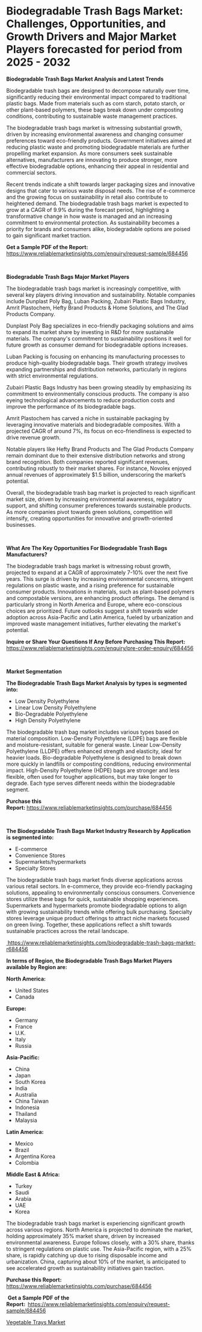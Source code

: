 <p><h1>Biodegradable Trash Bags Market: Challenges, Opportunities, and Growth Drivers and Major Market Players forecasted for period from 2025 - 2032</h1></p><p><strong>Biodegradable Trash Bags Market Analysis and Latest Trends</strong></p>
<p><p>Biodegradable trash bags are designed to decompose naturally over time, significantly reducing their environmental impact compared to traditional plastic bags. Made from materials such as corn starch, potato starch, or other plant-based polymers, these bags break down under composting conditions, contributing to sustainable waste management practices.</p><p>The biodegradable trash bags market is witnessing substantial growth, driven by increasing environmental awareness and changing consumer preferences toward eco-friendly products. Government initiatives aimed at reducing plastic waste and promoting biodegradable materials are further propelling market expansion. As more consumers seek sustainable alternatives, manufacturers are innovating to produce stronger, more effective biodegradable options, enhancing their appeal in residential and commercial sectors.</p><p>Recent trends indicate a shift towards larger packaging sizes and innovative designs that cater to various waste disposal needs. The rise of e-commerce and the growing focus on sustainability in retail also contribute to heightened demand. The biodegradable trash bags market is expected to grow at a CAGR of 9.9% during the forecast period, highlighting a transformative change in how waste is managed and an increasing commitment to environmental protection. As sustainability becomes a priority for brands and consumers alike, biodegradable options are poised to gain significant market traction.</p></p>
<p><strong>Get a Sample PDF of the Report:&nbsp;</strong> <a href="https://www.reliablemarketinsights.com/enquiry/request-sample/684456?utm_campaign=2514&utm_medium=2&utm_source=Github&utm_content=ia&utm_term=08032025&utm_id=biodegradable-trash-bags">https://www.reliablemarketinsights.com/enquiry/request-sample/684456</a></p>
<p>&nbsp;</p>
<p><strong>Biodegradable Trash Bags Major Market Players</strong></p>
<p><p>The biodegradable trash bags market is increasingly competitive, with several key players driving innovation and sustainability. Notable companies include Dunplast Poly Bag, Luban Packing, Zubairi Plastic Bags Industry, Amrit Plastochem, Hefty Brand Products & Home Solutions, and The Glad Products Company. </p><p>Dunplast Poly Bag specializes in eco-friendly packaging solutions and aims to expand its market share by investing in R&D for more sustainable materials. The company's commitment to sustainability positions it well for future growth as consumer demand for biodegradable options increases.</p><p>Luban Packing is focusing on enhancing its manufacturing processes to produce high-quality biodegradable bags. Their growth strategy involves expanding partnerships and distribution networks, particularly in regions with strict environmental regulations.</p><p>Zubairi Plastic Bags Industry has been growing steadily by emphasizing its commitment to environmentally conscious products. The company is also eyeing technological advancements to reduce production costs and improve the performance of its biodegradable bags.</p><p>Amrit Plastochem has carved a niche in sustainable packaging by leveraging innovative materials and biodegradable composites. With a projected CAGR of around 7%, its focus on eco-friendliness is expected to drive revenue growth.</p><p>Notable players like Hefty Brand Products and The Glad Products Company remain dominant due to their extensive distribution networks and strong brand recognition. Both companies reported significant revenues, contributing robustly to their market shares. For instance, Novolex enjoyed annual revenues of approximately $1.5 billion, underscoring the market’s potential.</p><p>Overall, the biodegradable trash bag market is projected to reach significant market size, driven by increasing environmental awareness, regulatory support, and shifting consumer preferences towards sustainable products. As more companies pivot towards green solutions, competition will intensify, creating opportunities for innovative and growth-oriented businesses.</p></p>
<p>&nbsp;</p>
<p><strong>What Are The Key Opportunities For Biodegradable Trash Bags Manufacturers?</strong></p>
<p><p>The biodegradable trash bags market is witnessing robust growth, projected to expand at a CAGR of approximately 7-10% over the next five years. This surge is driven by increasing environmental concerns, stringent regulations on plastic waste, and a rising preference for sustainable consumer products. Innovations in materials, such as plant-based polymers and compostable versions, are enhancing product offerings. The demand is particularly strong in North America and Europe, where eco-conscious choices are prioritized. Future outlooks suggest a shift towards wider adoption across Asia-Pacific and Latin America, fueled by urbanization and improved waste management initiatives, further elevating the market's potential.</p></p>
<p><strong>Inquire or Share Your Questions If Any Before Purchasing This Report:</strong> <a href="https://www.reliablemarketinsights.com/enquiry/pre-order-enquiry/684456?utm_campaign=2514&utm_medium=2&utm_source=Github&utm_content=ia&utm_term=08032025&utm_id=biodegradable-trash-bags">https://www.reliablemarketinsights.com/enquiry/pre-order-enquiry/684456</a></p>
<p>&nbsp;</p>
<p><strong>Market Segmentation</strong></p>
<p><strong>The Biodegradable Trash Bags Market Analysis by types is segmented into:</strong></p>
<p><ul><li>Low Density Polyethylene</li><li>Linear Low Density Polyethylene</li><li>Bio-Degradable Polyethylene</li><li>High Density Polyethylene</li></ul></p>
<p><p>The biodegradable trash bag market includes various types based on material composition. Low-Density Polyethylene (LDPE) bags are flexible and moisture-resistant, suitable for general waste. Linear Low-Density Polyethylene (LLDPE) offers enhanced strength and elasticity, ideal for heavier loads. Bio-degradable Polyethylene is designed to break down more quickly in landfills or composting conditions, reducing environmental impact. High-Density Polyethylene (HDPE) bags are stronger and less flexible, often used for tougher applications, but may take longer to degrade. Each type serves different needs within the biodegradable segment.</p></p>
<p><strong>Purchase this Report:&nbsp;</strong><a href="https://www.reliablemarketinsights.com/purchase/684456?utm_campaign=2514&utm_medium=2&utm_source=Github&utm_content=ia&utm_term=08032025&utm_id=biodegradable-trash-bags">https://www.reliablemarketinsights.com/purchase/684456</a></p>
<p>&nbsp;</p>
<p><strong>The Biodegradable Trash Bags Market Industry Research by Application is segmented into:</strong></p>
<p><ul><li>E-commerce</li><li>Convenience Stores</li><li>Supermarkets/hypermarkets</li><li>Specialty Stores</li></ul></p>
<p><p>The biodegradable trash bags market finds diverse applications across various retail sectors. In e-commerce, they provide eco-friendly packaging solutions, appealing to environmentally conscious consumers. Convenience stores utilize these bags for quick, sustainable shopping experiences. Supermarkets and hypermarkets promote biodegradable options to align with growing sustainability trends while offering bulk purchasing. Specialty stores leverage unique product offerings to attract niche markets focused on green living. Together, these applications reflect a shift towards sustainable practices across the retail landscape.</p></p>
<p><a href="https://www.reliablemarketinsights.com/biodegradable-trash-bags-market-r684456?utm_campaign=2514&utm_medium=2&utm_source=Github&utm_content=ia&utm_term=08032025&utm_id=biodegradable-trash-bags">&nbsp;https://www.reliablemarketinsights.com/biodegradable-trash-bags-market-r684456</a></p>
<p><strong>In terms of Region, the Biodegradable Trash Bags Market Players available by Region are:</strong></p>
<p>
    <p> <strong> North America: </strong>
        <ul>
            <li>United States</li>
            <li>Canada</li>
        </ul>
        </p> 
    <p> <strong> Europe: </strong>
        <ul>
            <li>Germany</li>
            <li>France</li>
            <li>U.K.</li>
            <li>Italy</li>
            <li>Russia</li>
        </ul>
        </p> 
    <p> <strong> Asia-Pacific: </strong>
        <ul>
            <li>China</li>
            <li>Japan</li>
            <li>South Korea</li>
            <li>India</li>
            <li>Australia</li>
            <li>China Taiwan</li>
            <li>Indonesia</li>
            <li>Thailand</li>
            <li>Malaysia</li>
        </ul>
        </p> 
    <p> <strong> Latin America: </strong>
        <ul>
            <li>Mexico</li>
            <li>Brazil</li>
            <li>Argentina Korea</li>
            <li>Colombia</li>
        </ul>
        </p> 
    <p> <strong> Middle East & Africa: </strong>
        <ul>
            <li>Turkey</li>
            <li>Saudi</li>
            <li>Arabia</li>
            <li>UAE</li>
            <li>Korea</li>
        </ul>
    </p>
    </p>
<p><p>The biodegradable trash bags market is experiencing significant growth across various regions. North America is projected to dominate the market, holding approximately 35% market share, driven by increased environmental awareness. Europe follows closely, with a 30% share, thanks to stringent regulations on plastic use. The Asia-Pacific region, with a 25% share, is rapidly catching up due to rising disposable income and urbanization. China, capturing about 10% of the market, is anticipated to see accelerated growth as sustainability initiatives gain traction.</p></p>
<p><strong>Purchase this Report: </strong><a href="https://www.reliablemarketinsights.com/purchase/684456?utm_campaign=2514&utm_medium=2&utm_source=Github&utm_content=ia&utm_term=08032025&utm_id=biodegradable-trash-bags">https://www.reliablemarketinsights.com/purchase/684456</a></p>
<p>&nbsp;<strong>Get a Sample PDF of the Report:&nbsp;&nbsp;</strong><a href="https://www.reliablemarketinsights.com/enquiry/request-sample/684456?utm_campaign=2514&utm_medium=2&utm_source=Github&utm_content=ia&utm_term=08032025&utm_id=biodegradable-trash-bags">https://www.reliablemarketinsights.com/enquiry/request-sample/684456</a></p>
<p><strong></strong></p>
<p><p><a href="https://github.com/WashimHussain441/Market-Research-Report-List-1/blob/main/vegetable-trays-market.md?utm_campaign=2514&utm_medium=2&utm_source=Github&utm_content=ia&utm_term=08032025&utm_id=biodegradable-trash-bags">Vegetable Trays Market</a></p></p>